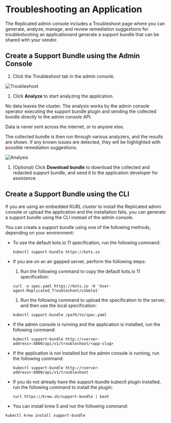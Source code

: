 # Troubleshooting an Application

The Replicated admin console includes a Troubleshoot page where you can generate, analyze, manage, and review remediation suggestions for troubleshooting an applicationand generate a support bundle that can be shared with your vendor.

## Create a Support Bundle using the Admin Console

1. Click the Troubleshoot tab in the admin console.

  ![Troubleshoot](/images/troubleshoot.png)

1. Click **Analyze** to start analyzing the application.

  No data leaves the cluster. The analysis works by the admin console operator executing the support bundle plugin and sending the collected bundle directly to the admin console API.

  Data is never sent across the internet, or to anyone else.

  The collected bundle is then run through various analyzers, and the results are shown.
  If any known issues are detected, they will be highlighted with possible remediation suggestions.

  ![Analysis](/images/analysis.png)

1. (Optional) Click **Download bundle** to download the collected and redacted support bundle, and send it to the application developer for assistance.

## Create a Support Bundle using the CLI

If you are using an embedded KURL cluster to install the Replicated admin console or upload the application and the installation fails, you can generate a support bundle using the CLI instead of the admin console.

You can create a support bundle using one of the following methods, depending on your environment:

- To use the default kots.io 11 specification, run the following command:

  ```
  kubectl support-bundle https://kots.io
  ```

- If you are on an air gapped server, perform the following steps:

    1. Run the following command to copy the default kots.io 11 specification:

    ```
    curl -o spec.yaml https://kots.io -H 'User-agent:Replicated_Troubleshoot/v1beta1'
    ```

    1. Run the following command to upload the specification to the server, and then use the local specification:

    ```
    kubectl support-bundle /path/to/spec.yaml
    ```

- If the admin console is running and the application is installed, run the following command:

  ```
  kubectl support-bundle http://<server-address>:8800/api/v1/troubleshoot/<app-slug>
  ```

- If the application is not installed but the admin console is running, run the following command:

  ```
  kubectl support-bundle http://<server-address>:8800/api/v1/troubleshoot
  ```

- If you do not already have the support-bundle kubectl plugin installed, run the following command to install the plugin:

  ```
  curl https://krew.sh/support-bundle | bash
  ```

- You can install krew 5 and run the following command:

```
kubectl krew install support-bundle
```
